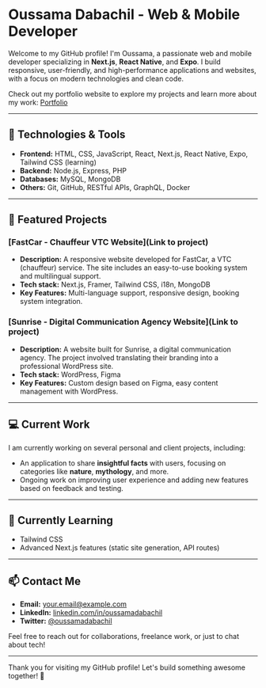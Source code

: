 # Oussama Dabachil - Web & Mobile Developer

Welcome to my GitHub profile! I'm Oussama, a passionate web and mobile developer specializing in **Next.js**, **React Native**, and **Expo**. I build responsive, user-friendly, and high-performance applications and websites, with a focus on modern technologies and clean code.

Check out my portfolio website to explore my projects and learn more about my work: [Portfolio](https://oussamadabachil.framer.website/)

---

## 🔧 Technologies & Tools

- **Frontend:** HTML, CSS, JavaScript, React, Next.js, React Native, Expo, Tailwind CSS (learning)
- **Backend:** Node.js, Express, PHP
- **Databases:** MySQL, MongoDB
- **Others:** Git, GitHub, RESTful APIs, GraphQL, Docker

---

## 🚀 Featured Projects

### [FastCar - Chauffeur VTC Website](Link to project)
- **Description:** A responsive website developed for FastCar, a VTC (chauffeur) service. The site includes an easy-to-use booking system and multilingual support.
- **Tech stack:** Next.js, Framer, Tailwind CSS, i18n, MongoDB
- **Key Features:** Multi-language support, responsive design, booking system integration.

### [Sunrise - Digital Communication Agency Website](Link to project)
- **Description:** A website built for Sunrise, a digital communication agency. The project involved translating their branding into a professional WordPress site.
- **Tech stack:** WordPress, Figma
- **Key Features:** Custom design based on Figma, easy content management with WordPress.

---

## 💻 Current Work

I am currently working on several personal and client projects, including:
- An application to share **insightful facts** with users, focusing on categories like **nature**, **mythology**, and more.
- Ongoing work on improving user experience and adding new features based on feedback and testing.

---

## 🌱 Currently Learning
- Tailwind CSS
- Advanced Next.js features (static site generation, API routes)

---

## 📫 Contact Me
- **Email:** your.email@example.com
- **LinkedIn:** [linkedin.com/in/oussamadabachil](https://www.linkedin.com/in/oussamadabachil)
- **Twitter:** [@oussamadabachil](https://twitter.com/oussamadabachil)

Feel free to reach out for collaborations, freelance work, or just to chat about tech!

---

Thank you for visiting my GitHub profile! Let's build something awesome together! 🚀
